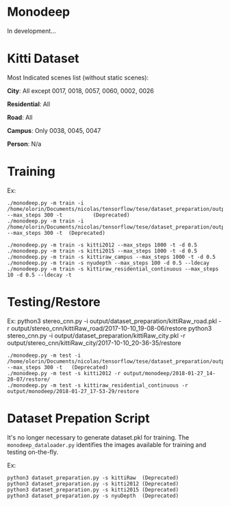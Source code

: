 # Monodeep
In development...

# Kitti Dataset
Most Indicated scenes list (without static scenes):

**City**: All except 0017, 0018, 0057, 0060, 0002, 0026

**Residential**: All

**Road**: All

**Campus**: Only 0038, 0045, 0047

**Person**: N/a

# Training
Ex: 
    
    ./monodeep.py -m train -i /home/olorin/Documents/nicolas/tensorflow/tese/dataset_preparation/output/kittiraw_campus.pkl --max_steps 300 -t			(Deprecated)
    ./monodeep.py -m train -i /home/olorin/Documents/nicolas/tensorflow/tese/dataset_preparation/output/kittiraw_residential_continuous.pkl --max_steps 300 -t	(Deprecated)
	
    ./monodeep.py -m train -s kitti2012 --max_steps 1000 -t -d 0.5
    ./monodeep.py -m train -s kitti2015 --max_steps 1000 -t -d 0.5
    ./monodeep.py -m train -s kittiraw_campus --max_steps 1000 -t -d 0.5
    ./monodeep.py -m train -s nyudepth --max_steps 100 -d 0.5 --ldecay
    ./monodeep.py -m train -s kittiraw_residential_continuous --max_steps 10 -d 0.5 --ldecay -t

# Testing/Restore
Ex: 
    python3 stereo_cnn.py -i output/dataset_preparation/kittiRaw_road.pkl -r output/stereo_cnn/kittiRaw_road/2017-10-10_19-08-06/restore
    python3 stereo_cnn.py -i output/dataset_preparation/kittiRaw_city.pkl -r output/stereo_cnn/kittiRaw_city/2017-10-10_20-36-35/restore
    
    ./monodeep.py -m test -i /home/olorin/Documents/nicolas/tensorflow/tese/dataset_preparation/output/kittiraw_campus.pkl --max_steps 300 -t	(Deprecated)
    ./monodeep.py -m test -s kitti2012 -r output/monodeep/2018-01-27_14-20-07/restore/
    ./monodeep.py -m test -s kittiraw_residential_continuous -r output/monodeep/2018-01-27_17-53-29/restore
    
# Dataset Prepation Script

It's no longer necessary to generate dataset.pkl for training. The `monodeep_dataloader.py` identifies the images available for training and testing on-the-fly.

Ex: 

    python3 dataset_preparation.py -s kittiRaw  (Deprecated)
    python3 dataset_preparation.py -s kitti2012 (Deprecated)
    python3 dataset_preparation.py -s kitti2015 (Deprecated)
    python3 dataset_preparation.py -s nyuDepth  (Deprecated)

